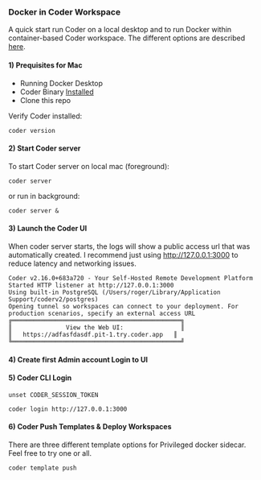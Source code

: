 ### Docker in Coder Workspace

A quick start run Coder on a local desktop and to run Docker within container-based Coder workspace. The different options are described [here](https://coder.com/docs/templates/docker-in-workspaces).


#### 1) Prequisites for Mac

* Running Docker Desktop 
* Coder Binary [Installed](https://coder.com/docs/install)
* Clone this repo

Verify Coder installed:
```
coder version
```

#### 2) Start Coder server 

To start Coder server on local mac (foreground):
```
coder server
```
or run in  background:
```
coder server &
```

#### 3) Launch the Coder UI

When coder server starts, the logs will show a public access url that was automatically created. I recommend just using http://127.0.0.1:3000 to reduce latency and networking issues.

```
Coder v2.16.0+683a720 - Your Self-Hosted Remote Development Platform
Started HTTP listener at http://127.0.0.1:3000
Using built-in PostgreSQL (/Users/roger/Library/Application Support/coderv2/postgres)
Opening tunnel so workspaces can connect to your deployment. For production scenarios, specify an external access URL
╔═══════════════════════════════════════════════╗
║               View the Web UI:                ║
║   https://adfasfdasdf.pit-1.try.coder.app   ║
╚═══════════════════════════════════════════════╝
```

#### 4) Create first Admin account Login to UI 


#### 5) Coder CLI Login

```
unset CODER_SESSION_TOKEN
```
```
coder login http://127.0.0.1:3000
```

#### 6) Coder Push Templates & Deploy Workspaces

There are three different template options for Privileged docker sidecar. Feel free to try one or all.
```
coder template push
```
